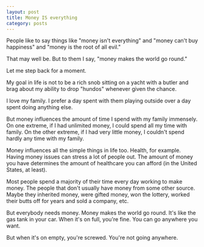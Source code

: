 ```yaml
---
layout: post
title: Money IS everything
category: posts
---
```


People like to say things like "money isn't everything" and "money can't buy happiness" and "money is the root of all evil."

That may well be. But to them I say, "money makes the world go round."

Let me step back for a moment.

My goal in life is not to be a rich snob sitting on a yacht with a butler and brag about my ability to drop "hundos" whenever given the chance.

I love my family. I prefer a day spent with them playing outside over a day spent doing anything else.

But money influences the amount of time I spend with my family immensely.  On one extreme, if I had unlimited money, I could spend all my time with family.  On the other extreme, if I had very little money, I couldn't spend hardly any time with my family.

Money influences all the simple things in life too.  Health, for example.  Having money issues can stress a lot of people out.  The amount of money you have determines the amount of healthcare you can afford (in the United States, at least).

Most people spend a majority of their time every day working to make money.  The people that don't usually have money from some other source.  Maybe they inherited money, were gifted money, won the lottery, worked their butts off for years and sold a company, etc.

But everybody needs money. Money makes the world go round.  It's like the gas tank in your car.  When it's on full, you're fine.  You can go anywhere you want.

But when it's on empty, you're screwed.  You're not going anywhere.

